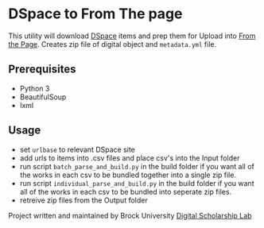 
# DSpace to From The page

This utility will download [DSpace](https://dspace.org) items and prep them for Upload into [From the Page](http://zebrapedia.psu.edu/static/faq). Creates zip file of digital object and `metadata.yml` file.


## Prerequisites
- Python 3
- BeautifulSoup
- lxml

## Usage
- set `urlbase` to relevant DSpace site
- add urls to items into .csv files and place csv's into the Input folder
- run script `batch_parse_and_build.py` in the build folder if you want all of the works in each csv to be bundled together into a single zip file.
- run script `individual_parse_and_build.py` in the build folder if you want all of the works in each csv to be bundled into seperate zip files.
- retreive zip files from the Output folder

Project written and maintained by Brock University [Digital Scholarship Lab](https://brocku.ca/library/dsl)
